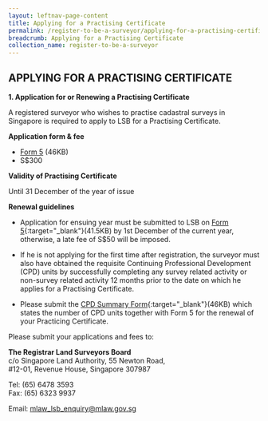 ```yaml
---
layout: leftnav-page-content
title: Applying for a Practising Certificate
permalink: /register-to-be-a-surveyor/applying-for-a-practising-certificate/
breadcrumb: Applying for a Practising Certificate
collection_name: register-to-be-a-surveyor
---
```


APPLYING FOR A PRACTISING CERTIFICATE
---

**1. Application for or Renewing a Practising Certificate** 

A registered surveyor who wishes to practise cadastral surveys in Singapore is required to apply to LSB for a Practising Certificate.

**Application form & fee**

* [Form 5](/files/linkclick5d0c.doc) (46KB)
* S$300

**Validity of Practising Certificate** 

Until 31 December of the year of issue

**Renewal guidelines** 

* Application for ensuing year must be submitted to LSB on [Form 5](/files/linkclick5d0c.doc){:target="_blank"}(41.5KB) by 1st December of the current year, otherwise, a late fee of S$50 will be imposed.

* If he is not applying for the first time after registration, the surveyor must also have obtained the requisite Continuing Professional Development (CPD) units by successfully completing any survey related activity or non-survey related activity 12 months prior to the date on which he applies for a Practising Certificate.

* Please submit the [CPD Summary Form](/files/linkclick895a.doc){:target="_blank"}(46KB) which states the number of CPD units together with Form 5 for the renewal of your Practicing Certificate.

Please submit your applications and fees to:

**The Registrar Land Surveyors Board**<br>
c/o Singapore Land Authority, 55 Newton Road,<br>
#12-01, Revenue House, Singapore 307987

Tel: (65) 6478 3593<br>
Fax: (65) 6323 9937

Email: <mlaw_lsb_enquiry@mlaw.gov.sg>
